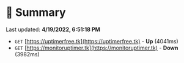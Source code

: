 # 📖 Summary
Last updated: **4/19/2022, 6:51:18 PM**

- `GET` [https://uptimerfree.tk](https://uptimerfree.tk) - **Up** (4041ms)
- `GET` [https://monitoruptimer.tk](https://monitoruptimer.tk) - **Down** (3982ms)
